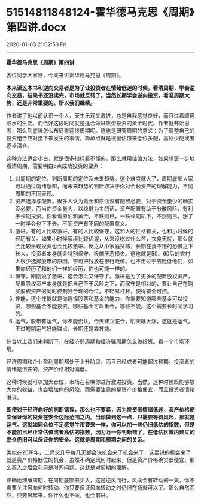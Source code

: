 # 51514811848124-霍华德马克思《周期》第四讲.docx

2020-01-03 21:02:53 Fri

----

<a id="OLE_LINK1"></a><a id="OLE_LINK2"></a>__霍华德马克思《周期》第四讲__

<a id="OLE_LINK3"></a><a id="OLE_LINK4"></a>

各位同学大家好，今天来讲霍华德马克思《周期》。

__本来读这本书和逆向交易者是为了让投资者在情绪低迷的时候，看清周期，学会逆向交易，结果书还没读完，市场就反转了。当然长期学会逆向投资，看准周期大势，还是非常重要的。所以我们继续。__

作者讲了他以前认识一个人，天生乐观又激进，总是自我感觉良好，而且过着顺风顺水的生活。而恰好这段时间就是适合做进攻型投资的黄金时代。作者就开始思考，那么到底该怎么布局来迎接周期呢。这也是研究周期的意义：为了调整自己的投资组合应对接下来发生的事情。简单点就是根据估值来低位多配，高位少配或者逐步清仓。

这种方法适合小白，就是很多指标看不懂的，那么就用估值方法，如果想更一步地看清周期，需要明白6点成功投资的要素：

1. 对周期的定位，判断周期的定位及未来趋势。这个难度就大了，周期底部大家可以通过情绪感知，而未来趋势的判断取决于你对金融资产的理解能力，不同周期的不同表现。
2. 资产选择与配置。很多人认为黄金和原油没有配置必要，对于资金量少的确实没必要，而当你资金量大，以稳健为主的话，资产配置有助于分散风险，有利于长期投资。你看看原油和黄金，不跌则已，一跌长期趴下，不涨则已，涨了一时半会也下不去。不同资产有不同的配置意义。
3. 激进。有的人比较激进，有的人比较保守，这和人的性格有关，也和小时候的经历有关。如果小时候家境比较优渥，从来没吃过什么苦，衣食无忧，那么就会比较乐观投资也会比较激进。反之从小家庭贫寒，长期在食不饱的恐惧之下长大，投资者本身就会特别保守，极端厌恶损失。这也就是50、60后的农村人很少选择股市的原因，宁可把钱放在银行贬值。也不用过于去贬低他们，如果你经历了和他们一样的经历，你也可能一样的。
4. 保守。刚刚说了激进，这会怎么又保守了。激进是为了更多的配置股权资产，配置股权资产本身就是把自己至于风险之下，而保守是相对的，要让自己在购买股权资产的同时控制好合理的仓位，不轻易杠杆，使得安全可控。
5. 技能，这个技能就是你选择股票和基金的能力，你需要知道哪些基金可以投资，哪些基金不能投资，哪些基金可以重仓，哪些不能。这个需要长时间学习的。
6. 运气，股市有运气，你不能否认，今天建立底仓，明天就大涨，这就是运气。不过短期运气好能赚点，长期还是靠技能。

综合以上我们来判断下，在经济弱周期和经济强周期怎么做投资。看一个市场环境。

经济周期和企业盈利周期都处于上升阶段，而且已经或者可能超过预期。投资者的情绪是沮丧的，资产价格相对偏低。

这种时候就可以加大仓位，市场在召唤你进行激进投资。当然，这种时候既能够放大你的收益，也会增加你的风险，而需要注意的是资产价格便宜，而且投资者情绪沮丧。

__即使对于经济向好的判断错误，那么也不要紧，因为投资者情绪低迷，资产价格便宜保证你的投资在安全边际范围之内。当你做到这一点，只需要等待风起，那就是运气。这就如同仓位不足感觉牛市要来一样，你可以加一些仍旧低估的指数，但是不能加已经正常估值或者高估的指数，因为万一你判断错了，在低估区域内建立的底仓仍旧可以保证你的安全。这就是周期和预期之间的关系。__

类似在2018年，二师父几乎每几天都会说机会来了机会来了，这里说的机会来了就是资产价格低位的机会，虽然不确定风何时起来，但是资产价格确实很便宜，那么买入之后盈利只是时间问题。这就是对周期的理解。

正确地理解周期，在周期底部去买入，这是逆风而行，风向会有转动的一天，你不需要关注风向何时转动，你只要保证风向转动之时仍旧在场就可以了。那么自然而然，只要风起来，你什么也不做，也会前进。

